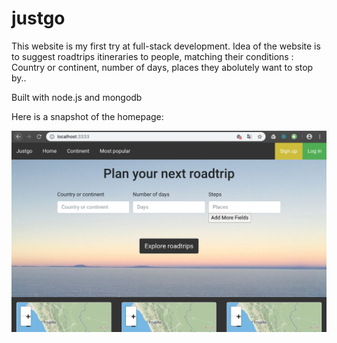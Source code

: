 # justgo

This website is my first try at full-stack development.
Idea of the website is to suggest roadtrips itineraries to people, matching their conditions : Country or continent, number of days, places they abolutely want to stop by..

Built with node.js and mongodb

Here is a snapshot of the homepage:


![alt text](https://github.com/EulalieFy/justgo/blob/master/snapshot.png)


